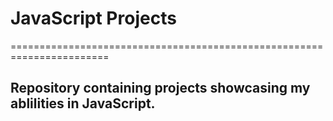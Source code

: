 # JavaScript Projects
=======================================================================
<h2>Repository containing projects showcasing my ablilities in JavaScript.</h2>
